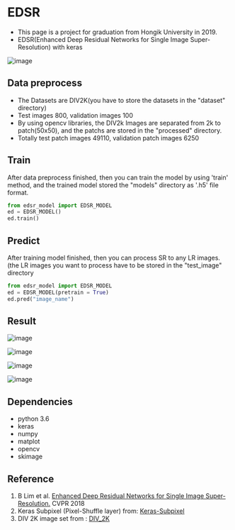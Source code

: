 # EDSR
* This page is a project for graduation from Hongik University in 2019. 
* EDSR(Enhanced Deep Residual Networks for Single Image Super-Resolution) with keras

![image](https://user-images.githubusercontent.com/36150943/68541243-57463d00-03e0-11ea-81d7-29c0299ac610.png)



## Data preprocess 
* The Datasets are DIV2K(you have to store the datasets in the "dataset" directory)
* Test images 800, validation images 100
* By using opencv libraries, the DIV2k Images are separated from 2k to patch(50x50), and the patchs are stored in the "processed" directory.
* Totally test patch images 49110, validation patch images 6250

## Train
After data preprocess finished, then you can train the model by using 'train' method, and the trained model stored the "models" directory as '.h5' file format.

```python
from edsr_model import EDSR_MODEL
ed = EDSR_MODEL()
ed.train()
```

## Predict
After training model finished, then you can process SR to any LR images.(the LR images you want to process have to be stored in the "test_image" directory

```python
from edsr_model import EDSR_MODEL
ed = EDSR_MODEL(pretrain = True)
ed.pred("image_name")
```

## Result

![image](https://user-images.githubusercontent.com/36150943/68541316-582b9e80-03e1-11ea-91c2-d56decb4d597.png)

![image](https://user-images.githubusercontent.com/36150943/68541351-9fb22a80-03e1-11ea-91de-683455ba93b1.png)

![image](https://user-images.githubusercontent.com/36150943/68541422-a3927c80-03e2-11ea-9902-5728d6e29ee4.png)

![image](https://user-images.githubusercontent.com/36150943/68541432-b73de300-03e2-11ea-823a-80755771f490.png)


## Dependencies
* python 3.6
* keras
* numpy
* matplot
* opencv
* skimage

## Reference
1. B Lim et al. [Enhanced Deep Residual Networks for Single Image Super-Resolution.](https://arxiv.org/abs/1707.02921) CVPR 2018
2. Keras Subpixel (Pixel-Shuffle layer) from: [Keras-Subpixel](https://github.com/atriumlts/subpixel/blob/master/keras_subpixel.py)
3. DIV 2K image set from : [DIV_2K](https://data.vision.ee.ethz.ch/cvl/DIV2K/)
